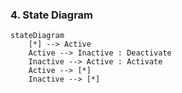 
### 4. State Diagram

```mermaid
stateDiagram
    [*] --> Active
    Active --> Inactive : Deactivate
    Inactive --> Active : Activate
    Active --> [*]
    Inactive --> [*]
